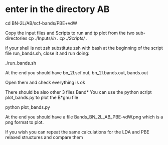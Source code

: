 # enter in the directory AB

cd BN-2L/AB/scf-bands/PBE+vdW

Copy the input files and Scripts to run and tp plot  from the two sub-directories
cp ./Inputs/*in .
cp ./Scripts/* . 

if your shell is not zsh substitute zsh with bash at the beginning of the script file
run_bands.sh,  close it  and run doing:

./run_bands.sh

At the end you should have bn_2l.scf.out, bn_2l.bands.out, bands.out 

Open them and check everything is ok

There should be also other 3 files Band* 
You can use the python script plot_bands.py to plot the B*gnu file

python plot_bands.py 

At the end you should have a file Bands_BN_2L_AB_PBE-vdW.png which is  a png format to plot.

If you wish you can repeat the same calculations for the LDA and PBE relaxed structures and compare them 
